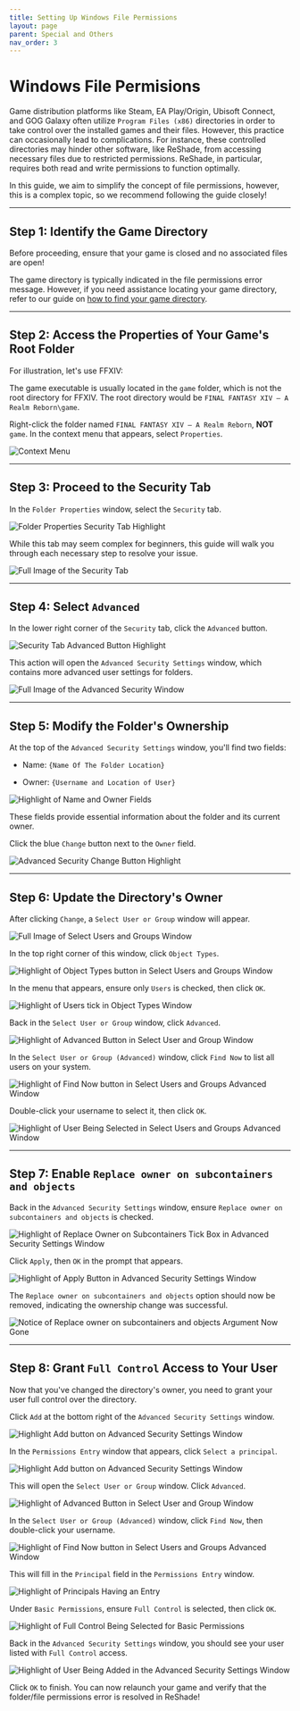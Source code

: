```yaml
---
title: Setting Up Windows File Permissions
layout: page
parent: Special and Others
nav_order: 3
---
```


# Windows File Permisions

Game distribution platforms like Steam, EA Play/Origin, Ubisoft Connect, and GOG Galaxy often utilize `Program Files (x86)` directories in order to take control over the installed games and their files. However, this practice can occasionally lead to complications. For instance, these controlled directories may hinder other software, like ReShade, from accessing necessary files due to restricted permissions. ReShade, in particular, requires both read and write permissions to function optimally.

In this guide, we aim to simplify the concept of file permissions, however, this is a complex topic, so we recommend following the guide closely!

---

## **Step 1:** Identify the Game Directory

Before proceeding, ensure that your game is closed and no associated files are open! 

The game directory is typically indicated in the file permissions error message. However, if you need assistance locating your game directory, refer to our guide on [how to find your game directory](https://guides.martysmods.com/docs/special-and-others/finding-your-game-executable-and-directory).

---

## **Step 2:** Access the Properties of Your Game's Root Folder

For illustration, let's use FFXIV:

The game executable is usually located in the `game` folder, which is not the root directory for FFXIV. The root directory would be `FINAL FANTASY XIV – A Realm Reborn\game`.

Right-click the folder named `FINAL FANTASY XIV – A Realm Reborn`, **NOT** `game`. In the context menu that appears, select `Properties`.

![Context Menu](../images/setting-up-windows-file-permissions/properties_context_menu.jpg)

---

## **Step 3:** Proceed to the Security Tab

In the `Folder Properties` window, select the `Security` tab.

![Folder Properties Security Tab Highlight](../images/setting-up-windows-file-permissions/folder_security_tab.jpg)

While this tab may seem complex for beginners, this guide will walk you through each necessary step to resolve your issue.

![Full Image of the Security Tab](../images/setting-up-windows-file-permissions/security_tab_full.jpg)

---

## **Step 4:** Select `Advanced`

In the lower right corner of the `Security` tab, click the `Advanced` button.

![Security Tab Advanced Button Highlight](../images/setting-up-windows-file-permissions/security_tab_advanced_button.jpg)

This action will open the `Advanced Security Settings` window, which contains more advanced user settings for folders.

![Full Image of the Advanced Security Window](../images/setting-up-windows-file-permissions/advanced_security_settings_window_full.jpg)

---


## **Step 5:** Modify the Folder's Ownership

At the top of the `Advanced Security Settings` window, you'll find two fields:

  * Name: `{Name Of The Folder Location}`

  * Owner: `{Username and Location of User}`

![Highlight of Name and Owner Fields](../images/setting-up-windows-file-permissions/name_and_owner_arguments.jpg)

These fields provide essential information about the folder and its current owner.

Click the blue `Change` button next to the `Owner` field.

![Advanced Security Change Button Highlight](../images/setting-up-windows-file-permissions/advanced_security_settings_change_button.jpg)

---

## **Step 6:** Update the Directory's Owner

After clicking `Change`, a `Select User or Group` window will appear.

![Full Image of Select Users and Groups Window](../images/setting-up-windows-file-permissions/select_users_and_groups_window_full.jpg)

In the top right corner of this window, click `Object Types`.

![Highlight of Object Types button in Select Users and Groups Window](../images/setting-up-windows-file-permissions/select_users_and_groups_window_object_types_button.jpg)

In the menu that appears, ensure only `Users` is checked, then click `OK`.

![Highlight of Users tick in Object Types Window](../images/setting-up-windows-file-permissions/object_types_select_user_only.jpg)

Back in the `Select User or Group` window, click `Advanced`.

![Highlight of Advanced Button in Select User and Group Window](../images/setting-up-windows-file-permissions/select_users_and_groups_window_advanced_button.jpg)

In the `Select User or Group (Advanced)` window, click `Find Now` to list all users on your system.

![Highlight of Find Now button in Select Users and Groups Advanced Window](../images/setting-up-windows-file-permissions/select_users_and_groups_advanced_window_find_now_button.jpg)

Double-click your username to select it, then click `OK`.

![Highlight of User Being Selected in Select Users and Groups Advanced Window](../images/setting-up-windows-file-permissions/select_users_and_groups_advanced_window_select_user.jpg)

---

## **Step 7:** Enable `Replace owner on subcontainers and objects`

Back in the `Advanced Security Settings` window, ensure `Replace owner on subcontainers and objects` is checked.

![Highlight of Replace Owner on Subcontainers Tick Box in Advanced Security Settings Window](../images/setting-up-windows-file-permissions/advanced_security_settings_window_replace_owner_on_subcontainers.jpg)

Click `Apply`, then `OK` in the prompt that appears.

![Highlight of Apply Button in Advanced Security Settings Window](../images/setting-up-windows-file-permissions/advanced_security_settings_window_replace_owner_on_subcontainers_apply.jpg)

The `Replace owner on subcontainers and objects` option should now be removed, indicating the ownership change was successful.

![Notice of Replace owner on subcontainers and objects Argument Now Gone](../images/setting-up-windows-file-permissions/advanced_security_settings_window_full.jpg)

---

## **Step 8:** Grant `Full Control` Access to Your User

Now that you've changed the directory's owner, you need to grant your user full control over the directory.

Click `Add` at the bottom right of the `Advanced Security Settings` window.

![Highlight Add button on Advanced Security Settings Window](../images/setting-up-windows-file-permissions/advanced_security_settings_window_add_button.jpg)

In the `Permissions Entry` window that appears, click `Select a principal`.

![Highlight Add button on Advanced Security Settings Window](../images/setting-up-windows-file-permissions/permissions_entry_principal_highlight.jpg)

This will open the `Select User or Group` window. Click `Advanced`.

![Highlight of Advanced Button in Select User and Group Window](../images/setting-up-windows-file-permissions/select_users_and_groups_window_advanced_button.jpg)

In the `Select User or Group (Advanced)` window, click `Find Now`, then double-click your username.

![Highlight of Find Now button in Select Users and Groups Advanced Window](../images/setting-up-windows-file-permissions/select_users_and_groups_advanced_window_find_now_button.jpg)

This will fill in the `Principal` field in the `Permissions Entry` window.

![Highlight of Principals Having an Entry](../images/setting-up-windows-file-permissions/filled_out_permission_entry_principal.jpg)

Under `Basic Permissions`, ensure `Full Control` is selected, then click `OK`.

![Highlight of Full Control Being Selected for Basic Permissions](../images/setting-up-windows-file-permissions/basic_permissions_full_control.jpg)

Back in the `Advanced Security Settings` window, you should see your user listed with `Full Control` access.

![Highlight of User Being Added in the Advanced Security Settings Window](../images/setting-up-windows-file-permissions/user_added_with_full_control.jpg)

Click `OK` to finish. You can now relaunch your game and verify that the folder/file permissions error is resolved in ReShade!